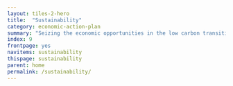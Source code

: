 ```yaml
---
layout: tiles-2-hero
title:  "Sustainability"
category: economic-action-plan
summary: "Seizing the economic opportunities in the low carbon transition."
index: 9
frontpage: yes
navitems: sustainability
thispage: sustainability
parent: home
permalink: /sustainability/
---
```


